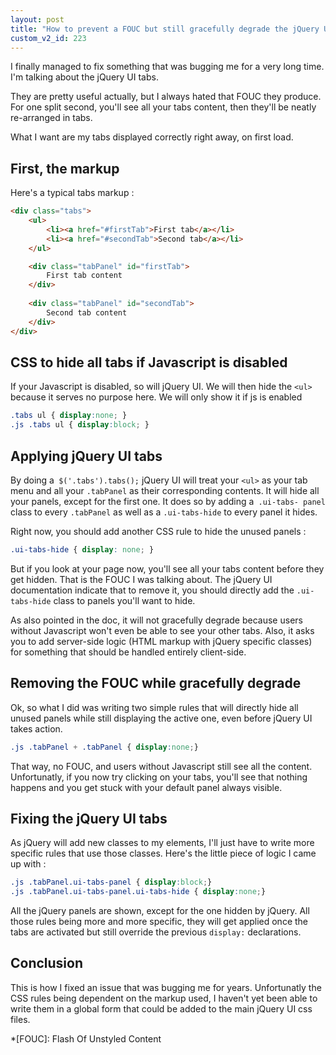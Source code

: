 ```yaml
---
layout: post
title: "How to prevent a FOUC but still gracefully degrade the jQuery UI tabs"
custom_v2_id: 223
---
```


I finally managed to fix something that was bugging me for a very long time.
I'm talking about the jQuery UI tabs.

They are pretty useful actually, but I always hated that FOUC they produce.
For one split second, you'll see all your tabs content, then they'll be neatly
re-arranged in tabs.

What I want are my tabs displayed correctly right away, on first load.

## First, the markup

Here's a typical tabs markup :


```html
<div class="tabs">
    <ul>
        <li><a href="#firstTab">First tab</a></li>
        <li><a href="#secondTab">Second tab</a></li>
    </ul>

    <div class="tabPanel" id="firstTab">
        First tab content
    </div>
   
    <div class="tabPanel" id="secondTab">
        Second tab content
    </div>
</div>
```


## CSS to hide all tabs if Javascript is disabled

If your Javascript is disabled, so will jQuery UI. We will then hide the
`<ul>` because it serves no purpose here. We will only show it if js is
enabled


```css
.tabs ul { display:none; }
.js .tabs ul { display:block; }
```

## Applying jQuery UI tabs

By doing a` $('.tabs').tabs();` jQuery UI will treat your `<ul>` as your tab
menu and all your `.tabPanel` as their corresponding contents. It will hide
all your panels, except for the first one. It does so by adding a` .ui-tabs-
panel` class to every `.tabPanel` as well as a `.ui-tabs-hide` to every panel
it hides.

Right now, you should add another CSS rule to hide the unused panels :


```css
.ui-tabs-hide { display: none; }
```

But if you look at your page now, you'll see all your tabs content before they
get hidden. That is the FOUC I was talking about. The jQuery UI documentation
indicate that to remove it, you should directly add the `.ui-tabs-hide` class
to panels you'll want to hide.

As also pointed in the doc, it will not gracefully degrade because users
without Javascript won't even be able to see your other tabs. Also, it asks
you to add server-side logic (HTML markup with jQuery specific classes) for
something that should be handled entirely client-side.

## Removing the FOUC while gracefully degrade

Ok, so what I did was writing two simple rules that will directly hide all
unused panels while still displaying the active one, even before jQuery UI
takes action.


```css
.js .tabPanel + .tabPanel { display:none;}
```

That way, no FOUC, and users without Javascript still see all the content.
Unfortunatly, if you now try clicking on your tabs, you'll see that nothing
happens and you get stuck with your default panel always visible.

## Fixing the jQuery UI tabs

As jQuery will add new classes to my elements, I'll just have to write more
specific rules that use those classes. Here's the little piece of logic I came
up with :


```css
.js .tabPanel.ui-tabs-panel { display:block;}
.js .tabPanel.ui-tabs-panel.ui-tabs-hide { display:none;}
```

All the jQuery panels are shown, except for the one hidden by jQuery. All
those rules being more and more specific, they will get applied once the tabs
are activated but still override the previous `display:` declarations.

## Conclusion

This is how I fixed an issue that was bugging me for years. Unfortunatly the
CSS rules being dependent on the markup used, I haven't yet been able to write
them in a global form that could be added to the main jQuery UI css files.

  *[FOUC]: Flash Of Unstyled Content

